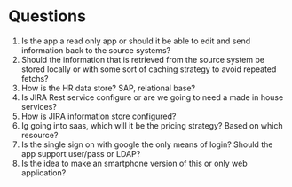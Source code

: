 # Questions
1. Is the app a read only app or should it be able to edit and send information back to the source systems?
2. Should the information that is retrieved from the source system be stored locally or with some sort of caching strategy to avoid repeated fetchs?
3. How is the HR data store? SAP, relational base?
4. Is JIRA Rest service configure or are we going to need a made in house services?
5. How is JIRA information store configured?
6. Ig going into saas, which will it be the pricing strategy? Based on which resource?
7. Is the single sign on with google the only means of login? Should the app support user/pass or LDAP?
8. Is the idea to make an smartphone version of this or only web application?